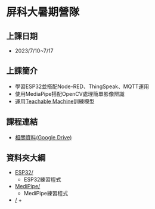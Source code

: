 # 屏科大暑期營隊

## 上課日期
 + 2023/7/10~7/17

## 上課簡介
  + 學習ESP32並搭配Node-RED、ThingSpeak、MQTT運用
  + 使用MediaPipe搭配OpenCV處理簡單影像辨識
  + 運用[Teachable Machine](https://teachablemachine.withgoogle.com/)訓練模型

## 課程連結
 + [相關資料(Google Drive)](https://drive.google.com/drive/folders/1SEjzMuAN2GasK7vg8Ia3n43ldSde-MXe?usp=drive_link)

## 資料夾大綱
 + [ESP32/](https://github.com/ChuanPien/ESP32/tree/main/ESP32)
   + ESP32練習程式
 + [MediPipe/](https://github.com/ChuanPien/ESP32/tree/main/MediPipe)
   + MediPipe練習程式
 + [/](https://github.com/ChuanPien/ESP32/tree/main/)
   + 
